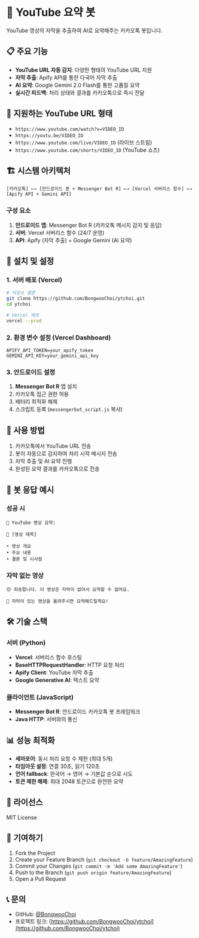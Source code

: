 # 🎥 YouTube 요약 봇

YouTube 영상의 자막을 추출하여 AI로 요약해주는 카카오톡 봇입니다.

## 📋 주요 기능

- **YouTube URL 자동 감지**: 다양한 형태의 YouTube URL 지원
- **자막 추출**: Apify API를 통한 다국어 자막 추출
- **AI 요약**: Google Gemini 2.0 Flash를 통한 고품질 요약
- **실시간 피드백**: 처리 상태와 결과를 카카오톡으로 즉시 전달

## 🔗 지원하는 YouTube URL 형태

- `https://www.youtube.com/watch?v=VIDEO_ID`
- `https://youtu.be/VIDEO_ID`
- `https://www.youtube.com/live/VIDEO_ID` (라이브 스트림)
- `https://www.youtube.com/shorts/VIDEO_ID` (YouTube 쇼츠)

## 🏗️ 시스템 아키텍처

```
[카카오톡] ←→ [안드로이드 폰 + Messenger Bot R] ←→ [Vercel 서버리스 함수] ←→ [Apify API + Gemini API]
```

### 구성 요소
1. **안드로이드 앱**: Messenger Bot R (카카오톡 메시지 감지 및 응답)
2. **서버**: Vercel 서버리스 함수 (24/7 운영)
3. **API**: Apify (자막 추출) + Google Gemini (AI 요약)

## 🚀 설치 및 설정

### 1. 서버 배포 (Vercel)

```bash
# 저장소 클론
git clone https://github.com/BongwooChoi/ytchoi.git
cd ytchoi

# Vercel 배포
vercel --prod
```

### 2. 환경 변수 설정 (Vercel Dashboard)

```
APIFY_API_TOKEN=your_apify_token
GEMINI_API_KEY=your_gemini_api_key
```

### 3. 안드로이드 설정

1. **Messenger Bot R** 앱 설치
2. 카카오톡 접근 권한 허용
3. 배터리 최적화 해제
4. 스크립트 등록 (`messengerbot_script.js` 복사)

## 📱 사용 방법

1. 카카오톡에서 YouTube URL 전송
2. 봇이 자동으로 감지하여 처리 시작 메시지 전송
3. 자막 추출 및 AI 요약 진행
4. 완성된 요약 결과를 카카오톡으로 전송

## 💬 봇 응답 예시

### 성공 시
```
📝 YouTube 영상 요약:

🎥 [영상 제목]

• 영상 개요
• 주요 내용
• 결론 및 시사점
```

### 자막 없는 영상
```
😔 죄송합니다. 이 영상은 자막이 없어서 요약할 수 없어요.

📝 자막이 있는 영상을 올려주시면 요약해드릴게요!
```

## 🛠️ 기술 스택

### 서버 (Python)
- **Vercel**: 서버리스 함수 호스팅
- **BaseHTTPRequestHandler**: HTTP 요청 처리
- **Apify Client**: YouTube 자막 추출
- **Google Generative AI**: 텍스트 요약

### 클라이언트 (JavaScript)
- **Messenger Bot R**: 안드로이드 카카오톡 봇 프레임워크
- **Java HTTP**: 서버와의 통신

## 📊 성능 최적화

- **세마포어**: 동시 처리 요청 수 제한 (최대 5개)
- **타임아웃 설정**: 연결 30초, 읽기 120초
- **언어 fallback**: 한국어 → 영어 → 기본값 순으로 시도
- **토큰 제한 해제**: 최대 2048 토큰으로 완전한 요약


## 📝 라이선스

MIT License

## 🤝 기여하기

1. Fork the Project
2. Create your Feature Branch (`git checkout -b feature/AmazingFeature`)
3. Commit your Changes (`git commit -m 'Add some AmazingFeature'`)
4. Push to the Branch (`git push origin feature/AmazingFeature`)
5. Open a Pull Request

## 📞 문의

- GitHub: [@BongwooChoi](https://github.com/BongwooChoi)
- 프로젝트 링크: [https://github.com/BongwooChoi/ytchoi](https://github.com/BongwooChoi/ytchoi) 